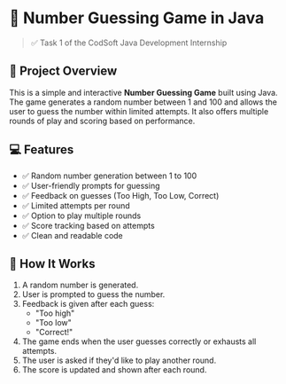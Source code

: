 # 🎯 Number Guessing Game in Java

> ✅ Task 1 of the CodSoft Java Development Internship

## 📌 Project Overview

This is a simple and interactive **Number Guessing Game** built using Java.  
The game generates a random number between 1 and 100 and allows the user to guess the number within limited attempts. It also offers multiple rounds of play and scoring based on performance.

## 💻 Features

- ✅ Random number generation between 1 to 100
- ✅ User-friendly prompts for guessing
- ✅ Feedback on guesses (Too High, Too Low, Correct)
- ✅ Limited attempts per round
- ✅ Option to play multiple rounds
- ✅ Score tracking based on attempts
- ✅ Clean and readable code
## 🧠 How It Works

1. A random number is generated.
2. User is prompted to guess the number.
3. Feedback is given after each guess:
   - "Too high"
   - "Too low"
   - "Correct!"
4. The game ends when the user guesses correctly or exhausts all attempts.
5. The user is asked if they'd like to play another round.
6. The score is updated and shown after each round.
